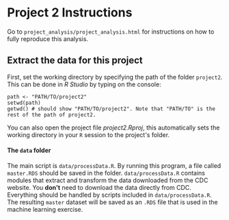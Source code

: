 # Project 2 Instructions

Go to `project_analysis/project_analysis.html` for instructions on how to fully reproduce this analysis.

## Extract the data for this project

First, set the working directory by specifying the path of the folder `project2`. This can be done in <em>R Studio</em> by typing on the console:
```
path <- "PATH/TO/project2"
setwd(path)
getwd() # should show "PATH/TO/project2". Note that "PATH/TO" is the rest of the path of project2.
```

You can also open the project file <em>project2.Rproj</em>, this automatically sets the working directory in your `R` session to the project's folder. 

#### The `data` folder

The main script is `data/processData.R`. By running this program, a file called `master.RDS` should be saved in the folder. `data/processData.R` contains modules that extract and transform the data downloaded from the CDC website. You **don't** need to download the data directly from CDC. Everything should be handled by scripts included in `data/processData.R`. The resulting `master` dataset will be saved as an `.RDS` file that is used in the machine learning exercise.
